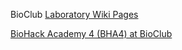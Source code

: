 BioClub [Laboratory Wiki Pages](https://github.com/BioClub/lab/wiki)

[BioHack Academy 4 (BHA4) at BioClub](http://biohackacademy.github.io/bha4/)
